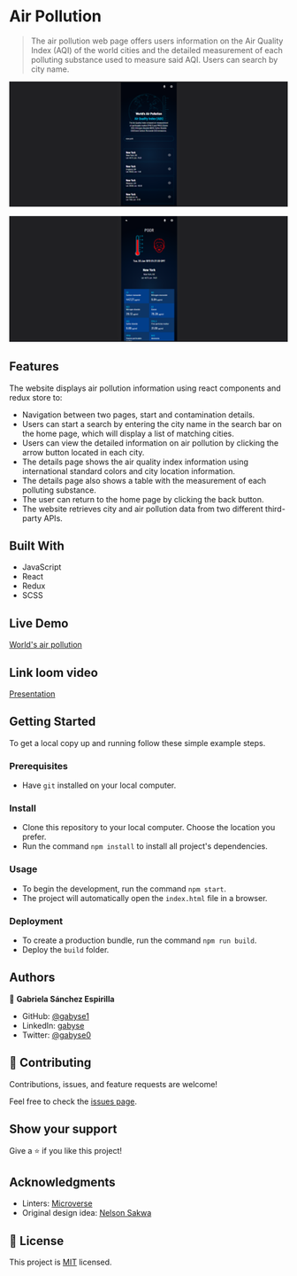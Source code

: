 # Air Pollution
> The air pollution web page offers users information on the Air Quality Index (AQI) of the world cities and the detailed measurement of each polluting substance used to measure said AQI. Users can search by city name.

![screenshot 1](./ap-screenshot-1.png)

![screenshot 2](./ap-screenshot-2.png)


## Features

The website displays air pollution information using react components and redux store to:

- Navigation between two pages, start and contamination details.
- Users can start a search by entering the city name in the search bar on the home page, which will display a list of matching cities.
- Users can view the detailed information on air pollution by clicking the arrow button located in each city.
- The details page shows the air quality index information using international standard colors and city location information.
- The details page also shows a table with the measurement of each polluting substance.
- The user can return to the home page by clicking the back button.
- The website retrieves city and air pollution data from two different third-party APIs.


## Built With

- JavaScript
- React
- Redux
- SCSS


## Live Demo

[World's air pollution](https://airpollutiongaby.herokuapp.com/)


## Link loom video

[Presentation](https://www.loom.com/share/489cc231dea84b73ab1c60cd17a58ac9)


## Getting Started


To get a local copy up and running follow these simple example steps.

### Prerequisites

- Have `git` installed on your local computer.

### Install

- Clone this repository to your local computer. Choose the location you prefer.
- Run the command `npm install` to install all project's dependencies.

### Usage

- To begin the development, run the command `npm start`.
- The project will automatically open the `index.html` file in a browser.

### Deployment

- To create a production bundle, run the command `npm run build`.
- Deploy the `build` folder.


## Authors

👤 **Gabriela Sánchez Espirilla**

- GitHub: [@gabyse1](https://github.com/gabyse1)
- LinkedIn: [gabyse](https://www.linkedin.com/in/gabyse/)
- Twitter: [@gabyse0](https://twitter.com/gabyse0)


## 🤝 Contributing

Contributions, issues, and feature requests are welcome!

Feel free to check the [issues page](../../issues/).

## Show your support

Give a ⭐️ if you like this project!

## Acknowledgments

- Linters: [Microverse](https://github.com/microverseinc/linters-config)
- Original design idea: [Nelson Sakwa](https://www.behance.net/sakwadesignstudio)

## 📝 License

This project is [MIT](./LICENSE) licensed.
